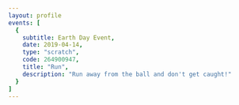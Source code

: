 ```yaml
---
layout: profile
events: [
  {
    subtitle: Earth Day Event,
    date: 2019-04-14,
    type: "scratch",
    code: 264900947,
    title: "Run",
    description: "Run away from the ball and don't get caught!"
  }
]
---
```

